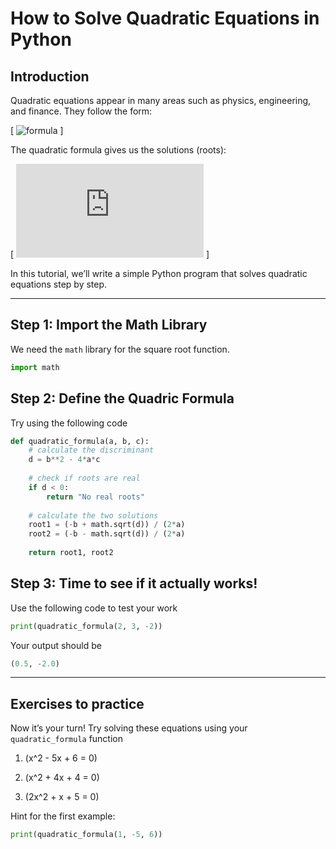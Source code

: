 # How to Solve Quadratic Equations in Python

## Introduction  
Quadratic equations appear in many areas such as physics, engineering, and finance. They follow the form:  

\[
![formula](https://latex.codecogs.com/svg.latex?ax^2+%2B+bx+%2B+c%3D0)
\]  

The quadratic formula gives us the solutions (roots):  

\[
![formula](https://latex.codecogs.com/svg.latex?x%20%3D%20%5Cfrac%7B-b%20%5Cpm%20%5Csqrt%7Bb%5E2-4ac%7D%7D%7B2a%7D)
\]  

In this tutorial, we’ll write a simple Python program that solves quadratic equations step by step.

---

## Step 1: Import the Math Library  
We need the `math` library for the square root function.  

```python
import math
```

## Step 2: Define the Quadric Formula
Try using the following code

```python
def quadratic_formula(a, b, c):
    # calculate the discriminant
    d = b**2 - 4*a*c
    
    # check if roots are real
    if d < 0:
        return "No real roots"
    
    # calculate the two solutions
    root1 = (-b + math.sqrt(d)) / (2*a)
    root2 = (-b - math.sqrt(d)) / (2*a)
    
    return root1, root2
```

## Step 3: Time to see if it actually works!
Use the following code to test your work

```python
print(quadratic_formula(2, 3, -2))
```

Your output should be
```python
(0.5, -2.0)
```

---

## Exercises to practice

Now it’s your turn! Try solving these equations using your `quadratic_formula` function

1. \(x^2 - 5x + 6 = 0\)  

2. \(x^2 + 4x + 4 = 0\)  

3. \(2x^2 + x + 5 = 0\)
   
Hint for the first example:

```python
print(quadratic_formula(1, -5, 6))  


